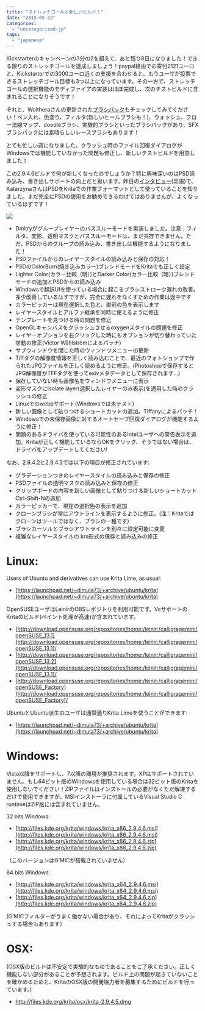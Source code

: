 ```yaml
---
title: "ストレッチゴールと新しいビルド！"
date: "2015-05-22"
categories: 
  - "uncategorized-jp"
tags: 
  - "japanese"
---
```


Kickstarterのキャンペーンの3分の2を超えて、あと残り8日になりました！できる限りのストレッチゴールを達成しましょう！paypal経由での寄付2121ユーロと、Kickstarterでの3000ユーロ近くの支援を合わせると、もうユーザが投票できるストレッチゴール目標も3つ以上になっています。その一方で、ストレッチゴールの選択機能のモディファイアの実装はほぼ完成し、次のテストビルドに含まれることになりそうです！

それと、Woltheraさんの更新された[ブラシパック](https://forum.kde.org/viewtopic.php?f=274&t=125125)もチェックしてみてください！ペン入れ、色塗り、フィルタ(新しいヒールブラシも！)、ウォッシュ、フロー法線マップ、doodleブラシ、実験的ブラシといったブラシパックがあり、SFXブラシパックには素晴らしいレースブラシもあります！

とても忙しい週になりました。クラッシュ時のファイル回復ダイアログがWindowsでは機能していなかった問題も修正し、新しいテストビルドを用意しました！

この2.9.4.6ビルドで何が新しくなったのでしょうか？特に興味深いのはPSD読み込み、書き出しサポートの向上だと思います。昨日の[インタビュー](https://krita.org/item/krita-comes-to-discworld/)(英語)で、KatarzynaさんはPSDをKritaでの作業フォーマットとして使っていることを知りました。まだ完全にPSDの使用をお勧めできるわけではありませんが、よくなっているはずです！

![](/images/posts/2015/passthtrough.png)

- Dmitryがグループレイヤーのパススルーモードを実装しました。注意：フィルタ、変形、透明マスクとパススルーモードは、まだ共存できません。ただ、PSDからのグループの読み込み、書き出しは機能するようになりました！
- PSDファイルからのレイヤースタイルの読み込みと保存の対応！
- PSDのColorBurn(焼き込みカラー)ブレンドモードをKritaでも正しく設定
- Lighter Color(カラー比較（明）)とDarker Color(カラー比較（暗）)ブレンドモードの追加とPSDからの読み込み
- Windowsで翻訳UIを使っている場合に起こるブラシストローク遅れの改善。多少改善しているはずですが、完全に遅れをなくすための作業は途中です
- カラーピッカーは現在選択した色と、直前の色を表示します
- レイヤースタイルとアルファ継承を同時に使えるように修正
- テンプレートを見つける時の問題を修正
- OpenGLキャンバスをクラッシュさせるoxygenスタイルの問題を修正
- レイヤーオプションを右クリックした時にもオプションが切り替わっていた挙動の修正(Victor Wåhlströmによるパッチ)
- サブウィンドウを閉じた時のウィンドウメニューの更新
- Tiffタグの解像度情報を正しく読み込むことで、最近のフォトショップで作られたJPGファイルを正しく読めるように修正。(Photoshopで保存するとJPG解像度がTFFタグを使ってexivメタデータとして保存されます…)
- 保存していない時も画像名をウィンドウメニューに表示
- 変形マスクにisolate layer(選択したレイヤーのみ表示)を適用した時のクラッシュの修正
- Linuxでのwebpサポート(Windowsでは未テスト)
- 新しい画像として貼りつけるショートカットの追加。Tiffanyによるパッチ！
- Windowsでの未保存画像に対するオートセーブ回復ダイアログが機能するように修正！
- 問題のあるドライバを使っている可能性のあるIntelユーザへの警告表示を追加。Kritaが正しく機能しているならOKをクリック、そうではない場合は、ドライバをアップデートしてください!

なお、2.9.4.2と2.9.4.3では以下の項目が修正されています:

- グラデーションつきのレイヤースタイルの読み込みと保存の修正
- PSDファイルの透明マスクの読み込みと保存の修正
- クリップボードの内容を新しい画像として貼りつける新しいショートカットCtrl-Shift-Nの追加
- カラーピッカーで、現在の選択色の表示を追加
- クローンブラシが常にアウトラインを表示するように修正。(注：Kritaではクローンはツールではなく、ブラシの一種です)
- ブラシカーソルとブラシアウトラインを別々に設定可能に変更
- 複雑なレイヤースタイルの.kra形式の保存と読み込みの修正

# Linux:

Users of Ubuntu and derivatives can use Krita Lime, as usual:

- [https://launchpad.net/~dimula73/+archive/ubuntu/krita](https://launchpad.net/~dimula73/+archive/ubuntu/krita)

OpenSUSEユーザはLeinirのOBSレポジトリを利用可能です。VcサポートのKritaのビルド(ペイント処理が高速)が含まれています。

- [http://download.opensuse.org/repositories/home:/leinir:/calligragemini/openSUSE_13.1](http://download.opensuse.org/repositories/home:/leinir:/calligragemini/openSUSE_13.1)/
- [http://download.opensuse.org/repositories/home:/leinir:/calligragemini/openSUSE_13.2](http://download.opensuse.org/repositories/home:/leinir:/calligragemini/openSUSE_13.1)/
- [http://download.opensuse.org/repositories/home:/leinir:/calligragemini/openSUSE_Factory](http://download.opensuse.org/repositories/home:/leinir:/calligragemini/openSUSE_Factory)/

UbuntuとUbuntu派生のユーザは通常通りKrita Limeを使うことができます:

- [https://launchpad.net/~dimula73/+archive/ubuntu/krita](https://launchpad.net/~dimula73/+archive/ubuntu/krita)

# Windows:

Vista以降をサポートし、7以降の環境が推奨されます。XPはサポートされていません。もし64ビット版のWindowsを使用している場合は32ビット版のKritaを使用しないでください！ZIPファイルはインストールの必要がなくただ解凍するだけで使用できますが、MSIインストーラに付属しているVisual Studio C runtimeはZIP版には含まれていません。

32 bits Windows:

- [http://files.kde.org/krita/windows/krita_x86_2.9.4.6.msi](http://files.kde.org/krita/windows/krita_x86_2.9.4.6.msi)
- [http://files.kde.org/krita/windows/krita_x86_2.9.4.6.zip](http://files.kde.org/krita/windows/krita_x86_2.9.4.6.zip)

（このバージョンはG’MICが搭載されていません）

64 bits Windows:

- [http://files.kde.org/krita/windows/krita_x64_2.9.4.6.msi](http://files.kde.org/krita/windows/krita_x64_2.9.4.6.msi)
- [http://files.kde.org/krita/windows/krita_x64_2.9.4.6.zip](http://files.kde.org/krita/windows/krita_x64_2.9.4.6.zip)

(G’MICフィルターがうまく働かない場合があり、それによってKritaがクラッシュする場合もあります）

# OSX:

(OSX版のビルドは不安定で実験的なものであることをご了承ください。正しく機能しない部分があることが予想されます。ビルド上の問題が起きていないことを確かめるためと、KritaのOSX版の開発協力者を募集するためにビルドを行っています。)

- http://files.kde.org/krita/osx/krita-2.9.4.5.dmg
